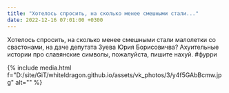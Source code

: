 ```yaml
---
title: "Хотелось спросить, на сколько менее смешными стали..."
date: 2022-12-16 07:01:00 +0300
---
```


Хотелось спросить, на сколько менее смешными стали малолетки со свастонами, на даче депутата Зуева Юрия Борисовичва?
Ахуительные истории про славянские символы, пожалуйста, пишите нахуй.
#фурри

{% include media.html f="D:/site/GiT/whiteldragon.github.io/assets/vk_photos/3/y4f5GAbBcmw.jpg" alt="" %}

